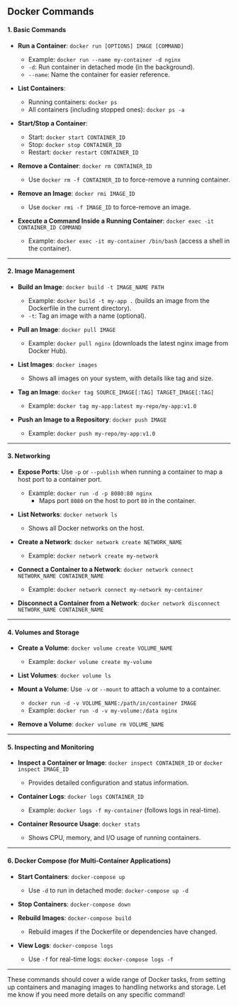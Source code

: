 ## Docker Commands

#### 1. **Basic Commands**
- **Run a Container**: `docker run [OPTIONS] IMAGE [COMMAND]`
    - Example: `docker run --name my-container -d nginx`
    - `-d`: Run container in detached mode (in the background).
    - `--name`: Name the container for easier reference.

- **List Containers**:
    - Running containers: `docker ps`
    - All containers (including stopped ones): `docker ps -a`

- **Start/Stop a Container**:
    - Start: `docker start CONTAINER_ID`
    - Stop: `docker stop CONTAINER_ID`
    - Restart: `docker restart CONTAINER_ID`

- **Remove a Container**: `docker rm CONTAINER_ID`
    - Use `docker rm -f CONTAINER_ID` to force-remove a running container.

- **Remove an Image**: `docker rmi IMAGE_ID`
    - Use `docker rmi -f IMAGE_ID` to force-remove an image.

- **Execute a Command Inside a Running Container**: `docker exec -it CONTAINER_ID COMMAND`
    - Example: `docker exec -it my-container /bin/bash` (access a shell in the container).

---

#### 2. **Image Management**
- **Build an Image**: `docker build -t IMAGE_NAME PATH`
    - Example: `docker build -t my-app .` (builds an image from the Dockerfile in the current directory).
    - `-t`: Tag an image with a name (optional).

- **Pull an Image**: `docker pull IMAGE`
    - Example: `docker pull nginx` (downloads the latest nginx image from Docker Hub).

- **List Images**: `docker images`
    - Shows all images on your system, with details like tag and size.

- **Tag an Image**: `docker tag SOURCE_IMAGE[:TAG] TARGET_IMAGE[:TAG]`
    - Example: `docker tag my-app:latest my-repo/my-app:v1.0`

- **Push an Image to a Repository**: `docker push IMAGE`
    - Example: `docker push my-repo/my-app:v1.0`

---

#### 3. **Networking**
- **Expose Ports**: Use `-p` or `--publish` when running a container to map a host port to a container port.
    - Example: `docker run -d -p 8080:80 nginx`
        - Maps port `8080` on the host to port `80` in the container.

- **List Networks**: `docker network ls`
    - Shows all Docker networks on the host.

- **Create a Network**: `docker network create NETWORK_NAME`
    - Example: `docker network create my-network`

- **Connect a Container to a Network**: `docker network connect NETWORK_NAME CONTAINER_NAME`
    - Example: `docker network connect my-network my-container`

- **Disconnect a Container from a Network**: `docker network disconnect NETWORK_NAME CONTAINER_NAME`

---

#### 4. **Volumes and Storage**
- **Create a Volume**: `docker volume create VOLUME_NAME`
    - Example: `docker volume create my-volume`

- **List Volumes**: `docker volume ls`

- **Mount a Volume**: Use `-v` or `--mount` to attach a volume to a container.
    - `docker run -d -v VOLUME_NAME:/path/in/container IMAGE`
    - Example: `docker run -d -v my-volume:/data nginx`

- **Remove a Volume**: `docker volume rm VOLUME_NAME`

---

#### 5. **Inspecting and Monitoring**
- **Inspect a Container or Image**: `docker inspect CONTAINER_ID` or `docker inspect IMAGE_ID`
    - Provides detailed configuration and status information.

- **Container Logs**: `docker logs CONTAINER_ID`
    - Example: `docker logs -f my-container` (follows logs in real-time).

- **Container Resource Usage**: `docker stats`
    - Shows CPU, memory, and I/O usage of running containers.

---

#### 6. **Docker Compose (for Multi-Container Applications)**
- **Start Containers**: `docker-compose up`
    - Use `-d` to run in detached mode: `docker-compose up -d`

- **Stop Containers**: `docker-compose down`

- **Rebuild Images**: `docker-compose build`
    - Rebuild images if the Dockerfile or dependencies have changed.

- **View Logs**: `docker-compose logs`
    - Use `-f` for real-time logs: `docker-compose logs -f`

--- 

These commands should cover a wide range of Docker tasks, from setting up containers and managing images to handling networks and storage. Let me know if you need more details on any specific command!